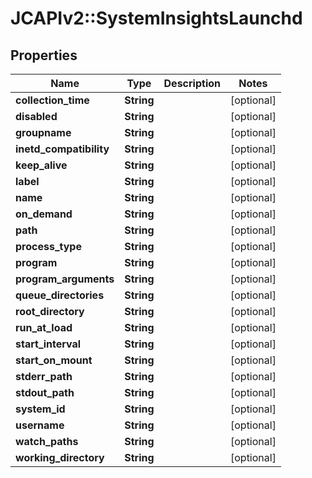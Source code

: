 # JCAPIv2::SystemInsightsLaunchd

## Properties
Name | Type | Description | Notes
------------ | ------------- | ------------- | -------------
**collection_time** | **String** |  | [optional] 
**disabled** | **String** |  | [optional] 
**groupname** | **String** |  | [optional] 
**inetd_compatibility** | **String** |  | [optional] 
**keep_alive** | **String** |  | [optional] 
**label** | **String** |  | [optional] 
**name** | **String** |  | [optional] 
**on_demand** | **String** |  | [optional] 
**path** | **String** |  | [optional] 
**process_type** | **String** |  | [optional] 
**program** | **String** |  | [optional] 
**program_arguments** | **String** |  | [optional] 
**queue_directories** | **String** |  | [optional] 
**root_directory** | **String** |  | [optional] 
**run_at_load** | **String** |  | [optional] 
**start_interval** | **String** |  | [optional] 
**start_on_mount** | **String** |  | [optional] 
**stderr_path** | **String** |  | [optional] 
**stdout_path** | **String** |  | [optional] 
**system_id** | **String** |  | [optional] 
**username** | **String** |  | [optional] 
**watch_paths** | **String** |  | [optional] 
**working_directory** | **String** |  | [optional] 


